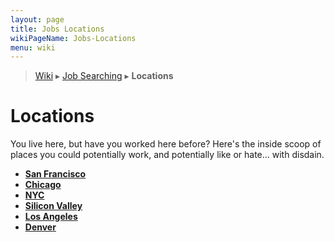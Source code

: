 ```yaml
---
layout: page
title: Jobs Locations
wikiPageName: Jobs-Locations
menu: wiki
---
```


> [Wiki](Home) ▸ [Job Searching](Job-Searching) ▸ **Locations**

# Locations

You live here, but have you worked here before? Here's the inside scoop of places you could potentially work, and potentially like or hate... with disdain. 

* [**San Francisco**](Jobs-SFBayArea-SF)
* [**Chicago**](Jobs-Chicago)
* [**NYC**](Jobs-NYC)
* [**Silicon Valley**](Jobs-SFBayArea-SV)
* [**Los Angeles**](Jobs-LA)
* [**Denver**](Jobs-Denver)
